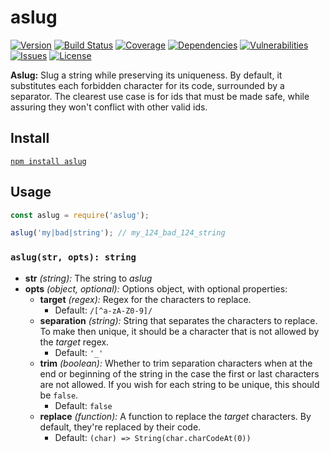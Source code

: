 # aslug

[![Version](https://img.shields.io/npm/v/aslug.svg)](https://www.npmjs.com/package/aslug)
[![Build Status](https://travis-ci.org/rafamel/aslug.svg)](https://travis-ci.org/rafamel/aslug)
[![Coverage](https://img.shields.io/coveralls/rafamel/aslug.svg)](https://coveralls.io/github/rafamel/aslug)
[![Dependencies](https://david-dm.org/rafamel/aslug/status.svg)](https://david-dm.org/rafamel/aslug)
[![Vulnerabilities](https://snyk.io/test/npm/aslug/badge.svg)](https://snyk.io/test/npm/aslug)
[![Issues](https://img.shields.io/github/issues/rafamel/aslug.svg)](https://github.com/rafamel/aslug/issues)
[![License](https://img.shields.io/github/license/rafamel/aslug.svg)](https://github.com/rafamel/aslug/blob/master/LICENSE)

<!-- markdownlint-disable MD036 -->
**Aslug:** Slug a string while preserving its uniqueness. By default, it substitutes each forbidden character for its code, surrounded by a separator. The clearest use case is for ids that must be made safe, while assuring they won't conflict with other valid ids.
<!-- markdownlint-enable MD036 -->

## Install

[`npm install aslug`](https://www.npmjs.com/package/aslug)

## Usage

```javascript
const aslug = require('aslug');

aslug('my|bad|string'); // my_124_bad_124_string
```

### `aslug(str, opts): string`

* **str** *(string):* The string to *aslug*
* **opts** *(object, optional):* Options object, with optional properties:
  * **target** *(regex):* Regex for the characters to replace.
    * Default: `/[^a-zA-Z0-9]/`
  * **separation** *(string):* String that separates the characters to replace. To make then unique, it should be a character that is not allowed by the *target* regex.
    * Default: `'_'`
  * **trim** *(boolean):* Whether to trim separation characters when at the end or beginning of the string in the case the first or last characters are not allowed. If you wish for each string to be unique, this should be `false`.
    * Default: `false`
  * **replace** *(function):* A function to replace the *target* characters. By default, they're replaced by their code.
    * Default: `(char) => String(char.charCodeAt(0))`
  